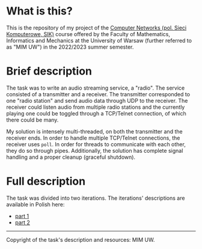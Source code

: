 # What is this?

This is the repository of my project of the [Computer Networks (pol. Sieci Komputerowe, SIK)](https://usosweb.mimuw.edu.pl/kontroler.php?_action=katalog2%2Fprzedmioty%2FpokazPrzedmiot&prz_kod=1000-214bSIK&lang=en) course offered by the Faculty of Mathematics, Informatics and Mechanics at the University of Warsaw (further referred to as "MIM UW") in the 2022/2023 summer semester.

# Brief description
The task was to write an audio streaming service, a "radio". The service consisted of a transmitter and a receiver. The transmitter corresponded to one "radio station" and send audio data through UDP to the receiver. The receiver could listen audio from multiple radio stations and the currently playing one could be toggled through a TCP/Telnet connection, of which there could be many.

My solution is intensely multi-threaded, on both the transmitter and the receiver ends. In order to handle multiple TCP/Telnet connections, the receiver uses `poll`. In order for threads to communicate with each other, they do so through pipes. Additionally, the solution has complete signal handling and a proper cleanup (graceful shutdown).

# Full description
The task was divided into two iterations. The iterations' descriptions are available in Polish here:
- [part 1](https://github.com/kfernandez31/SIK-Telnet-Radio/blob/main/task_description_pt1.md)
- [part 2](https://github.com/kfernandez31/SIK-Telnet-Radio/blob/main/task_description_pt2.md)

---
Copyright of the task's description and resources: MIM UW.
